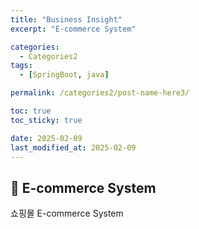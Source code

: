 ```yaml
---
title: "Business Insight"
excerpt: "E-commerce System"

categories:
  - Categories2
tags:
  - [SpringBoot, java]

permalink: /categories2/post-name-here3/

toc: true
toc_sticky: true

date: 2025-02-09
last_modified_at: 2025-02-09
---
```


## 🦥 E-commerce System

쇼핑몰 E-commerce System